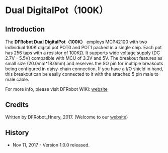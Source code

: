# Dual DigitalPot（100K）
## Introduction
The **DFRobot Dual DigitalPot（100K）** employs MCP42100 with two individual 100K digital pot POT0 and POT1 packed in a single chip. Each pot has 256 taps with a resistor of 100KΩ. It supports wide voltage supply (DC 2.7V - 5.5V) compatible with MCU of 3.3V and 5V. The breakout features as small size (20.0mm*18.0mm) and reserves the SO pin for multiple breakouts being configured in daisy-chain connection. If you have a I/O shield in hand, this breakout can be easily connected to it with the attached 5 pin male to male cable.

For more info, please visit DFRobot WIKI: [website](https://www.dfrobot.com/wiki/index.php/Dual_Digital_Pot_(100K)_SKU:_DFR0520)

## Credits

Written by DFRobot_Hnery, 2017. (Welcome to our [website](https://www.dfrobot.com/))

## History

- Nov 11, 2017 - Version 1.0.0 released.
